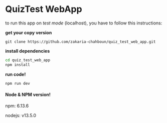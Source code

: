 # QuizTest WebApp


to run this app on *test mode* (localhost), you have to follow this instructions:

**get your copy version**
```git
git clone https://github.com/zakaria-chahboun/quiz_test_web_app.git
```

**install dependencies**
```sh
cd quiz_test_web_app
npm install
```

**run code!**
```sh
npm run dev
```

#### Node & NPM version!

npm: 6.13.6

nodejs: v13.5.0
